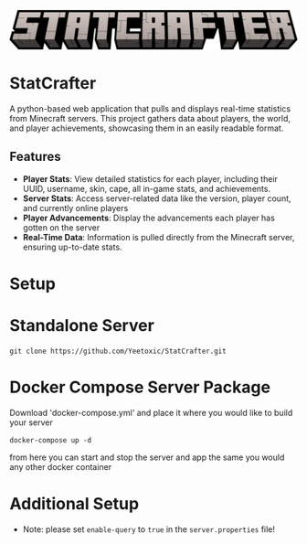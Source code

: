 ![StatCrafter Logo](statcrafter.png)

# StatCrafter

A python-based web application that pulls and displays real-time statistics from Minecraft servers. This project gathers data about players, the world, and player achievements, showcasing them in an easily readable format.

## Features

- **Player Stats**: View detailed statistics for each player, including their UUID, username, skin, cape, all in-game stats, and achievements.
- **Server Stats**: Access server-related data like the version, player count, and currently online players
- **Player Advancements**: Display the advancements each player has gotten on the server
- **Real-Time Data**: Information is pulled directly from the Minecraft server, ensuring up-to-date stats.

# Setup

# Standalone Server
```
git clone https://github.com/Yeetoxic/StatCrafter.git
```

# Docker Compose Server Package
Download 'docker-compose.yml' and place it where you would like to build your server
```
docker-compose up -d
```
from here you can start and stop the server and app the same you would any other docker container

# Additional Setup
- Note: please set `enable-query` to `true` in the `server.properties` file!
